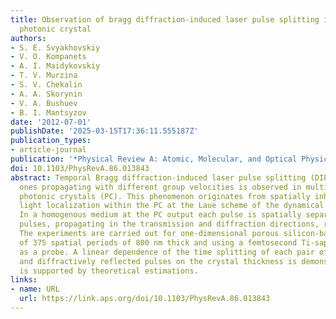 ```yaml
---
title: Observation of bragg diffraction-induced laser pulse splitting in a linear
  photonic crystal
authors:
- S. E. Svyakhovskiy
- V. O. Kompanets
- A. I. Maidykovskiy
- T. V. Murzina
- S. V. Chekalin
- A. А. Skorynin
- V. A. Bushuev
- B. I. Mantsyzov
date: '2012-07-01'
publishDate: '2025-03-15T17:36:11.555187Z'
publication_types:
- article-journal
publication: '*Physical Review A: Atomic, Molecular, and Optical Physics*'
doi: 10.1103/PhysRevA.86.013843
abstract: Temporal Bragg diffraction-induced laser pulse splitting (DIPS) into two
  ones propagating with different group velocities is observed in multilayered linear
  photonic crystals (PC). This phenomenon originates from spatially inhomogeneous
  light localization within the PC at the Laue scheme of the dynamical Bragg diffraction.
  In a homogenous medium at the PC output each pulse is spatially separated into two
  pulses, propagating in the transmission and diffraction directions, respectively.
  The experiments are carried out for one-dimensional porous silicon-based PC consisting
  of 375 spatial periods of 800 nm thick and using a femtosecond Ti-sapphire laser
  as a probe. A linear dependence of the time splitting of each pair of transmitted
  and diffractively reflected pulses on the crystal thickness is demonstrated and
  is supported by theoretical estimations.
links:
- name: URL
  url: https://link.aps.org/doi/10.1103/PhysRevA.86.013843
---
```

